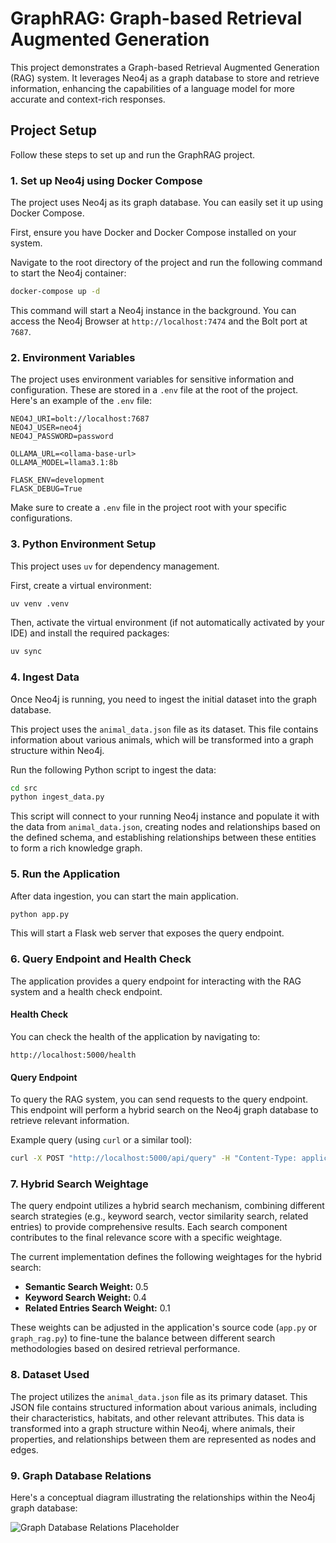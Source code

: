 # GraphRAG: Graph-based Retrieval Augmented Generation

This project demonstrates a Graph-based Retrieval Augmented Generation (RAG) system. It leverages Neo4j as a graph database to store and retrieve information, enhancing the capabilities of a language model for more accurate and context-rich responses.

## Project Setup

Follow these steps to set up and run the GraphRAG project.

### 1. Set up Neo4j using Docker Compose

The project uses Neo4j as its graph database. You can easily set it up using Docker Compose.

First, ensure you have Docker and Docker Compose installed on your system.

Navigate to the root directory of the project and run the following command to start the Neo4j container:

```bash
docker-compose up -d
```

This command will start a Neo4j instance in the background. You can access the Neo4j Browser at `http://localhost:7474` and the Bolt port at `7687`.

### 2. Environment Variables

The project uses environment variables for sensitive information and configuration. These are stored in a `.env` file at the root of the project. Here's an example of the `.env` file:

```
NEO4J_URI=bolt://localhost:7687
NEO4J_USER=neo4j
NEO4J_PASSWORD=password

OLLAMA_URL=<ollama-base-url>
OLLAMA_MODEL=llama3.1:8b

FLASK_ENV=development
FLASK_DEBUG=True
```

Make sure to create a `.env` file in the project root with your specific configurations.

### 3. Python Environment Setup

This project uses `uv` for dependency management.

First, create a virtual environment:

```bash
uv venv .venv
```

Then, activate the virtual environment (if not automatically activated by your IDE) and install the required packages:

```bash
uv sync
```

### 4. Ingest Data

Once Neo4j is running, you need to ingest the initial dataset into the graph database.

This project uses the `animal_data.json` file as its dataset. This file contains information about various animals, which will be transformed into a graph structure within Neo4j.

Run the following Python script to ingest the data:

```bash
cd src
python ingest_data.py
```

This script will connect to your running Neo4j instance and populate it with the data from `animal_data.json`, creating nodes and relationships based on the defined schema, and establishing relationships between these entities to form a rich knowledge graph.

### 5. Run the Application

After data ingestion, you can start the main application.

```bash
python app.py
```

This will start a Flask web server that exposes the query endpoint.

### 6. Query Endpoint and Health Check

The application provides a query endpoint for interacting with the RAG system and a health check endpoint.

#### Health Check

You can check the health of the application by navigating to:

```
http://localhost:5000/health
```

#### Query Endpoint

To query the RAG system, you can send requests to the query endpoint. This endpoint will perform a hybrid search on the Neo4j graph database to retrieve relevant information.

Example query (using `curl` or a similar tool):

```bash
curl -X POST "http://localhost:5000/api/query" -H "Content-Type: application/json" -d '{"question": "Tell me about lions"}'
```

### 7. Hybrid Search Weightage

The query endpoint utilizes a hybrid search mechanism, combining different search strategies (e.g., keyword search, vector similarity search, related entries) to provide comprehensive results. Each search component contributes to the final relevance score with a specific weightage.

The current implementation defines the following weightages for the hybrid search:

- **Semantic Search Weight:** 0.5
- **Keyword Search Weight:** 0.4
- **Related Entries Search Weight:** 0.1

These weights can be adjusted in the application's source code (`app.py` or `graph_rag.py`) to fine-tune the balance between different search methodologies based on desired retrieval performance.

### 8. Dataset Used

The project utilizes the `animal_data.json` file as its primary dataset. This JSON file contains structured information about various animals, including their characteristics, habitats, and other relevant attributes. This data is transformed into a graph structure within Neo4j, where animals, their properties, and relationships between them are represented as nodes and edges.

### 9. Graph Database Relations

Here's a conceptual diagram illustrating the relationships within the Neo4j graph database:

![Graph Database Relations Placeholder](data/graph_rag.png.png)